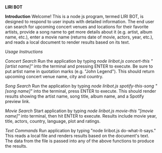**LIRI BOT**

**Introduction**
Welcome! This is a node js program, termed LIRI BOT, is designed to respond to user inputs with detailed information. The end user can search for upcoming concert venues and locations for their favorite artists, provide a song name to get more details about it (e.g. artist, album name, etc.), enter a movie name (returns date of movie, actors, year, etc.), and reads a local document to render results based on its text.


*Usage Instructions*

*Concert Search*
Run the application by typing *node liribot.js concert-this "[artist name]"* into the terminal and pressing ENTER to execute. Be sure to put artist name in quotation marks (e.g. "John Legend"). This should return upcoming concert venue name, city and country.

*Song Search*
Run the application by typing *node liribot.js spotify-this-song "[song name]"* into the terminal, press ENTER to execute. This should render results showing the artist name, song title, album name, and a Spotify preview link.

*Movie Search*
Start application by typing *node liribot.js movie-this "[movie name]"* into terminal, then hit ENTER to execute. Results include movie year, title, actors, country, language, plot and ratings.

*Text Commands*
Run application by typing "node liribot.js do-what-it-says." This reads a local file and renders results based on the document's text. The data from the file is passed into any of the above functions to produce the results. 

